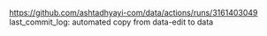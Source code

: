 https://github.com/ashtadhyayi-com/data/actions/runs/3161403049
last_commit_log: automated copy from data-edit to data